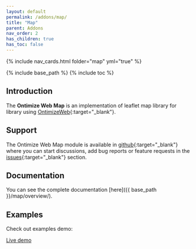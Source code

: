 ```yaml
---
layout: default
permalink: /addons/map/
title: "Map"
parent: Addons
nav_order: 2
has_children: true
has_toc: false
---
```


{% include nav_cards.html folder="map" yml="true" %}

{% include base_path %}
{% include toc %}

## Introduction

The **Ontimize Web Map** is an implementation of leaflet map library for library using [OntimizeWeb](https://github.com/OntimizeWeb/ontimize-web-ngx/tree/main.15.x){:target="_blank"}.

## Support
The Ontimize Web Map module is available in [github](https://github.com/OntimizeWeb/ontimize-web-ngx-map/tree/main.15.x){:target="_blank"} where you can start discussions, add bug reports or feature requests in the [issues](https://github.com/OntimizeWeb/ontimize-web-ngx-map/issues){:target="_blank"} section.

## Documentation
You can see the complete documentation [here]({{ base_path }}/map/overview/).

## Examples

Check out examples demo:
<p>
  <a href="https://try.imatia.com/ontimizeweb/v15/map/main/home" target="_blank" class="btn btn--success">
    Live demo
  </a>
</p>